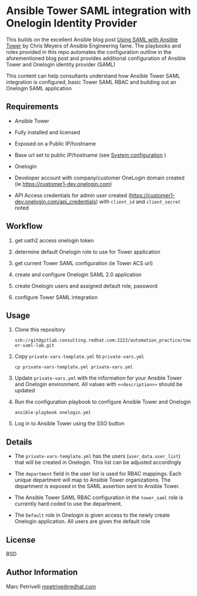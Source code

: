 Ansible Tower SAML integration with Onelogin Identity Provider
=========

This builds on the excellent Ansible blog post [Using SAML with Ansible Tower](https://www.ansible.com/blog/using-saml-with-red-hat-ansible-tower) by Chris Meyers of Ansible Engineering fame.  The playbooks and roles provided in this repo automates the configuration outline in the aforementioned blog post and provides additional configuration of Ansible Tower and Onelogin identity provider (SAML)

This content can help consultants understand how Ansible Tower SAML integration is configured, basic Tower SAML RBAC and building out an Onelogin SAML application


Requirements
------------

- Ansible Tower
 - Fully installed and licensed
 - Exposed on a Public IP/hostname
 - Base url set to public IP/hostname (see [System configuration](https://docs.ansible.com/ansible-tower/latest/html/administration/configure_tower_in_tower.html#system) )

- Onelogin
 - Developer account with company/customer OneLogin domain created (ie https://customer1-dev.onelogin.com)
 - API Access credentials for admin user created (https://customer1-dev.onelogin.com/api_credentials) with `client_id` and `client_secret` noted


Workflow
--------------

1. get oath2 access onelogin token

1. determine default Onelogin role to use for Tower application

1. get current Tower SAML configuration (ie Tower ACS url)

1. create and configure Onelogin SAML 2.0 application

1. create Onelogin users and assigned default role, password

1. configure Tower SAML integration


Usage
---------------------

1. Clone this repository

   ```ssh://git@gitlab.consulting.redhat.com:2222/automation_practice/tower-saml-lab.git```

1. Copy `private-vars-template.yml` to `private-vars.yml`

   ```cp private-vars-template.yml private-vars.yml```

1. Update `private-vars.yml` with the information for your Ansible Tower and Onelogin environment.  All values with `<<description>>` should be updated

1. Run the configuration playbook to configure Ansible Tower and Onelogin

   ```ansible-playbook onelogin.yml```

1. Log in to Ansible Tower using the SSO button

Details
------------------------

- The `private-vars-template.yml` has the users (`user_data.user_list`) that will be created in Onelogin.  This list can be adjusted accordingly

- The `department` field in the user list is used for RBAC mappings.  Each unique department will map to Ansible Tower organizations.  The department is exposed in the SAML assertion sent to Ansible Tower.

- The Ansible Tower SAML RBAC configuration in the `tower_saml` role is currently hard coded to use the department.

- The `Default` role in Onelogin is given access to the newly create Onelogin application.  All users are given the default role


License
-------

BSD

Author Information
------------------

Marc Petrivelli mpetrive@redhat.com
